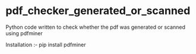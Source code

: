 # pdf_checker_generated_or_scanned

Python code written to check whether the pdf was generated or scanned using pdfminer

Installation :-
pip install pdfminer
